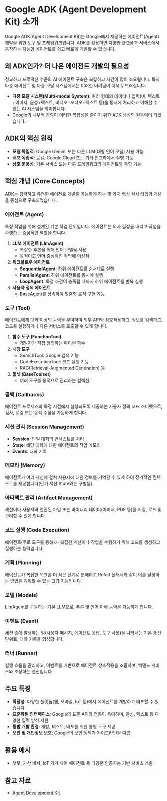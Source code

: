 # Google ADK (Agent Development Kit) 소개

Google ADK(Agent Development Kit)는 Google에서 제공하는 에이전트(Agent) 개발을 위한 도구 및 프레임워크입니다. ADK를 활용하면 다양한 플랫폼과 서비스에서 동작하는 지능형
에이전트를 쉽고 빠르게 개발할 수 있습니다.

## 왜 ADK인가? 더 나은 에이전트 개발의 필요성

정교하고 프로덕션 수준의 AI 에이전트 구축은 복잡하고 시간이 많이 소요됩니다. 특히 다중 에이전트 및 다중 모달 시스템에서는 이러한 어려움이 더욱 두드러집니다.

- **다중 모달 시스템(Multi-modal System)**: 여러 형태의 데이터나 입력(예: 텍스트+이미지, 음성+텍스트, 비디오+오디오+텍스트 등)을 동시에 처리하고 이해할 수 있는 AI 시스템을 의미합니다.
- Google의 내부적 경험이 이러한 복잡성을 줄이기 위한 ADK 생성의 원동력이 되었습니다.

## ADK의 핵심 원칙

- **모델 독립적**: Google Gemini 또는 다른 LLM(대형 언어 모델) 사용 가능
- **배포 독립적**: 로컬, Google Cloud 또는 기타 인프라에서 실행 가능
- **상호 운용성**: 기존 서비스 또는 다른 프레임워크의 에이전트와 통합 가능

## 핵심 개념 (Core Concepts)

ADK는 강력하고 유연한 에이전트 개발을 가능하게 하는 몇 가지 핵심 원시 타입과 개념을 중심으로 구축되었습니다.

### 에이전트 (Agent)

특정 작업을 위해 설계된 기본 작업 단위입니다. 에이전트는 의사 결정을 내리고 작업을 수행하는 중심적인 역할을 합니다.

1. **LLM 에이전트 (LlmAgent)**
    - 복잡한 추론을 위해 언어 모델을 사용
    - 동적이고 언어 중심적인 작업에 이상적
2. **워크플로우 에이전트**
    - **SequentialAgent**: 하위 에이전트를 순서대로 실행
    - **ParallelAgent**: 하위 에이전트를 동시에 실행
    - **LoopAgent**: 특정 조건이 충족될 때까지 하위 에이전트를 반복 실행
3. **사용자 정의 에이전트**
    - BaseAgent를 상속하여 맞춤형 로직 구현 가능

### 도구 (Tool)

에이전트에게 대화 이상의 능력을 부여하여 외부 API와 상호작용하고, 정보를 검색하고, 코드를 실행하거나 다른 서비스를 호출할 수 있게 합니다.

1. **함수 도구 (FunctionTool)**
    - 개발자가 직접 정의하는 파이썬 함수
2. **내장 도구**
    - SearchTool: Google 검색 기능
    - CodeExecutionTool: 코드 실행 기능
    - RAG(Retrieval-Augmented Generation) 등
3. **툴셋 (BaseToolset)**
    - 여러 도구를 동적으로 관리하는 컬렉션

### 콜백 (Callbacks)

에이전트 프로세스의 특정 시점에서 실행되도록 제공하는 사용자 정의 코드 스니펫으로, 검사, 로깅 또는 동작 수정을 가능하게 합니다.

### 세션 관리 (Session Management)

- **Session**: 단일 대화의 컨텍스트를 처리
- **State**: 해당 대화에 대한 에이전트의 작업 메모리
- **Events**: 대화 기록

### 메모리 (Memory)

에이전트가 여러 세션에 걸쳐 사용자에 대한 정보를 기억할 수 있게 하여 장기적인 컨텍스트를 제공합니다(단기 세션 State와는 구별됨).

### 아티팩트 관리 (Artifact Management)

세션이나 사용자와 연관된 파일 또는 바이너리 데이터(이미지, PDF 등)를 저장, 로드 및 관리할 수 있게 합니다.

### 코드 실행 (Code Execution)

에이전트(주로 도구를 통해)가 복잡한 계산이나 작업을 수행하기 위해 코드를 생성하고 실행하는 능력입니다.

### 계획 (Planning)

에이전트가 복잡한 목표를 더 작은 단계로 분해하고 ReAct 플래너와 같이 이를 달성하는 방법을 계획할 수 있는 고급 기능입니다.

### 모델 (Models)

LlmAgent를 구동하는 기본 LLM으로, 추론 및 언어 이해 능력을 가능하게 합니다.

### 이벤트 (Event)

세션 중에 발생하는 일(사용자 메시지, 에이전트 응답, 도구 사용)을 나타내는 기본 통신 단위로, 대화 기록을 형성합니다.

### 러너 (Runner)

실행 흐름을 관리하고, 이벤트를 기반으로 에이전트 상호작용을 조율하며, 백엔드 서비스와 조정하는 엔진입니다.

## 주요 특징

- **확장성**: 다양한 플랫폼(웹, 모바일, IoT 등)에서 에이전트를 개발하고 배포할 수 있습니다.
- **표준화된 인터페이스**: Google의 표준 API와 연동이 용이하며, 음성, 텍스트 등 다양한 입력 방식 지원
- **통합 개발 환경**: 개발, 테스트, 배포를 위한 통합 도구 제공
- **보안 및 개인정보 보호**: Google의 보안 정책과 가이드라인을 따름

## 활용 예시

- 챗봇, 가상 비서, IoT 기기 제어 에이전트 등 다양한 인공지능 기반 서비스 개발

## 참고 자료

- [Agent Development Kit](https://google.github.io/adk-docs/) 
